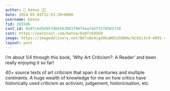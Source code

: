 ```yaml
---
author: 🎀 benna 🎀🎩
date: 2024-05-03T12:53:39+0000
username: benna
fid: 265506
cast_id: 0x8fc6d56957d65563881f0074aa7ebf3178562718
cast: https://warpcast.com/benna/0x8fc6d569
image: https://imagedelivery.net/BXluQx4ige9GuW0Ia56BHw/6c81c3c4-4091-4e73-c13a-e5acdd0ef000/original
layout: post
---
```

i’m about 1/4 through this book, ‘Why Art Criticism?: A Reader’ and been really enjoying it so far!  
  
40+ source texts of art criticism that span 4 centuries and multiple continents. A huge wealth of knowledge for me on how critics have historically used criticism as activism, judgement, historicisation, etc.  

<img src='https://imagedelivery.net/BXluQx4ige9GuW0Ia56BHw/6c81c3c4-4091-4e73-c13a-e5acdd0ef000/original' alt='' referrerpolicy='no-referrer'/>